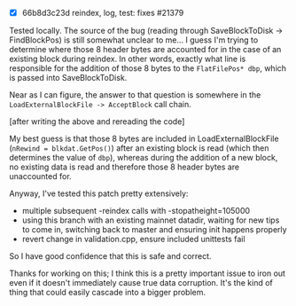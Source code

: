 - [x] 66b8d3c23d reindex, log, test: fixes #21379

Tested locally. The source of the bug (reading through SaveBlockToDisk -> FindBlockPos) is still somewhat unclear to me... I guess I'm trying to determine where those 8 header bytes are accounted for in the case of an existing block during reindex. In other words, exactly what line is responsible for the addition of those 8 bytes to the `FlatFilePos* dbp`, which is passed into SaveBlockToDisk.

Near as I can figure, the answer to that question is somewhere in the `LoadExternalBlockFile -> AcceptBlock` call chain.

[after writing the above and rereading the code]

My best guess is that those 8 bytes are included in LoadExternalBlockFile (`nRewind = blkdat.GetPos()`) after an existing block is read (which then determines the value of `dbp`), whereas during the addition of a new block, no existing data is read and therefore those 8 header bytes are unaccounted for.

Anyway, I've tested this patch pretty extensively:
- multiple subsequent -reindex calls with -stopatheight=105000
- using this branch with an existing mainnet datadir, waiting for new tips to come in, switching back to master and ensuring init happens properly
- revert change in validation.cpp, ensure included unittests fail

So I have good confidence that this is safe and correct.

Thanks for working on this; I think this is a pretty important issue to iron out even if it doesn't immediately cause true data corruption. It's the kind of thing that could easily cascade into a bigger problem.
